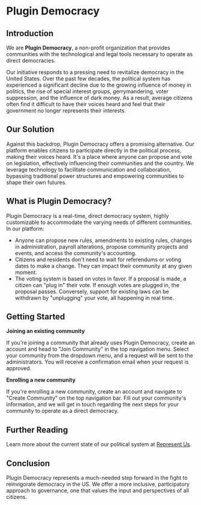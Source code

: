 # Plugin Democracy

## Introduction

We are **Plugin Democracy**, a non-profit organization that provides communities with the technological and legal tools necessary to operate as direct democracies.

Our initiative responds to a pressing need to revitalize democracy in the United States. Over the past few decades, the political system has experienced a significant decline due to the growing influence of money in politics, the rise of special interest groups, gerrymandering, voter suppression, and the influence of dark money. As a result, average citizens often find it difficult to have their voices heard and feel that their government no longer represents their interests.

## Our Solution

Against this backdrop, Plugin Democracy offers a promising alternative. Our platform enables citizens to participate directly in the political process, making their voices heard. It's a place where anyone can propose and vote on legislation, effectively influencing their communities and the country. We leverage technology to facilitate communication and collaboration, bypassing traditional power structures and empowering communities to shape their own futures.

## What is Plugin Democracy?

Plugin Democracy is a real-time, direct democracy system, highly customizable to accommodate the varying needs of different communities. In our platform:

- Anyone can propose new rules, amendments to existing rules, changes in administration, payroll alterations, propose community projects and events, and access the community's accounting.
- Citizens and residents don't need to wait for referendums or voting dates to make a change. They can impact their community at any given moment.
- The voting system is based on votes in favor. If a proposal is made, a citizen can "plug in" their vote. If enough votes are plugged in, the proposal passes. Conversely, support for existing laws can be withdrawn by "unplugging" your vote, all happening in real time.

## Getting Started

**Joining an existing community**

If you're joining a community that already uses Plugin Democracy, create an account and head to "Join Community" in the top navigation menu. Select your community from the dropdown menu, and a request will be sent to the administrators. You will receive a confirmation email when your request is approved.

**Enrolling a new community**

If you're enrolling a new community, create an account and navigate to "Create Community" on the top navigation bar. Fill out your community's information, and we will get in touch regarding the next steps for your community to operate as a direct democracy.

## Further Reading

Learn more about the current state of our political system at [Represent Us](https://www.represent.us).

## Conclusion

Plugin Democracy represents a much-needed step forward in the fight to reinvigorate democracy in the US. We offer a more inclusive, participatory approach to governance, one that values the input and perspectives of all citizens.
